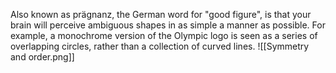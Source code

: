 Also known as prägnanz, the German word for "good figure", is that your brain will perceive ambiguous shapes in as simple a manner as possible. For example, a monochrome version of the Olympic logo is seen as a series of overlapping circles, rather than  a collection of curved lines.
![[Symmetry and order.png]]